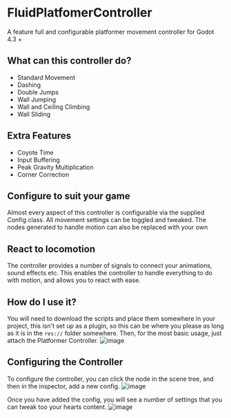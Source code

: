 # FluidPlatfomerController
A feature full and configurable platformer movement controller for Godot 4.3 +

## What can this controller do?
- Standard Movement
- Dashing
- Double Jumps
- Wall Jumping
- Wall and Ceiling Climbing
- Wall Sliding

## Extra Features
- Coyote Time
- Input Buffering
- Peak Gravity Multiplication
- Corner Correction

## Configure to suit your game
Almost every aspect of this controller is configurable via the supplied Config class. 
All movement settings can be toggled and tweaked. 
The nodes generated to handle motion can also be replaced with your own

## React to locomotion
The controller provides a number of signals to connect your animations, sound effects etc.
This enables the controller to handle everything to do with motion, and allows you to react with ease.

## How do I use it?
You will need to download the scripts and place them somewhere in your project, this isn't set up as a plugin, so this can be where you please as long as it is in the `res://` folder somewhere.
Then, for the most basic usage, just attach the Platformer Controller.
![image](https://github.com/user-attachments/assets/ca01bcf7-c8a3-4bec-9531-4a02051f8d1a)

## Configuring the Controller
To configure the controller, you can click the node in the scene tree, and then in the inspector, add a new config.
![image](https://github.com/user-attachments/assets/63fe5c8b-d1ce-467e-b31f-4e80ff0ebe3c)

Once you have added the config, you will see a number of settings that you can tweak too your hearts content.
![image](https://github.com/user-attachments/assets/8b45403f-e51f-4b92-b00a-3dbf0e4d568e)

